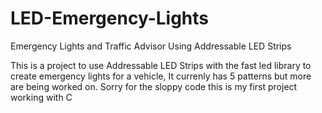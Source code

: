 # LED-Emergency-Lights
Emergency Lights and Traffic Advisor Using Addressable LED Strips


This is a project to use Addressable LED Strips with the fast led library to create emergency lights for a vehicle, It currenly has 5 patterns but more are being worked on. Sorry for the sloppy code this is my first project working with C

